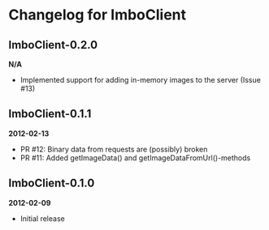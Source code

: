 Changelog for ImboClient
=====================

ImboClient-0.2.0
-------------
__N/A__

* Implemented support for adding in-memory images to the server (Issue #13)

ImboClient-0.1.1
-------------
__2012-02-13__

* PR #12: Binary data from requests are (possibly) broken
* PR #11: Added getImageData() and getImageDataFromUrl()-methods

ImboClient-0.1.0
-------------
__2012-02-09__

* Initial release
